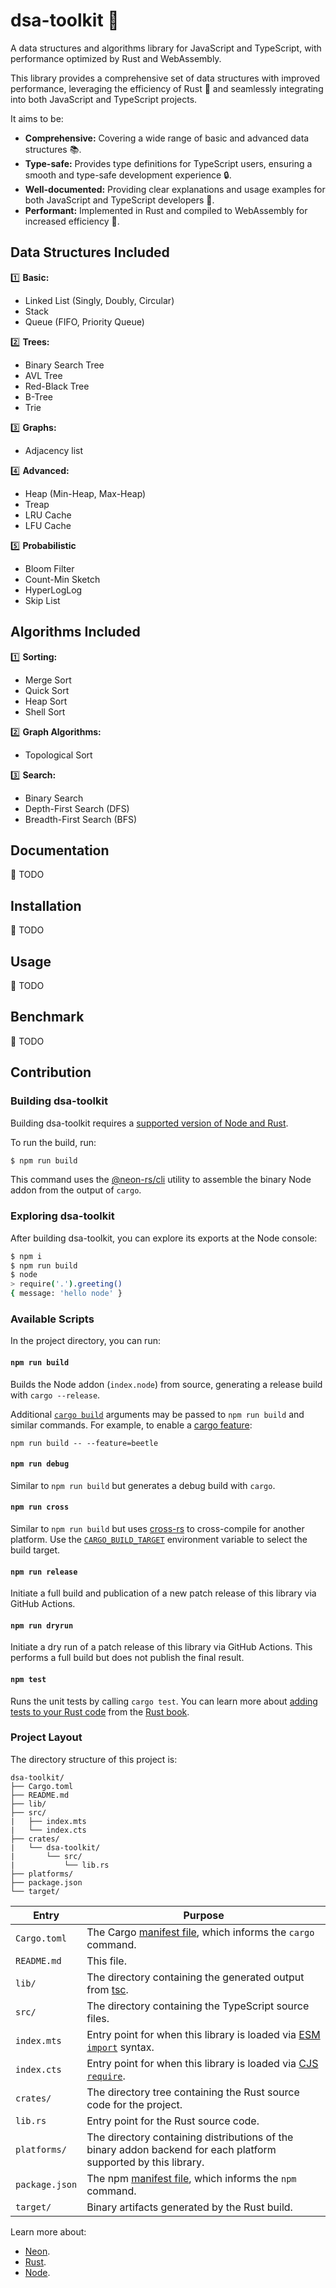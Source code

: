 # dsa-toolkit 🧰

A data structures and algorithms library for JavaScript and TypeScript, with performance optimized by Rust and WebAssembly.

This library provides a comprehensive set of data structures with improved performance, leveraging the efficiency of Rust 🚀 and seamlessly integrating into both JavaScript and TypeScript projects. 

It aims to be:

* **Comprehensive:** Covering a wide range of basic and advanced data structures 📚.
* **Type-safe:** Provides type definitions for TypeScript users, ensuring a smooth and type-safe development experience 🔒.
* **Well-documented:** Providing clear explanations and usage examples for both JavaScript and TypeScript developers 📖.
* **Performant:** Implemented in Rust and compiled to WebAssembly for increased efficiency 💪.

## Data Structures Included

1️⃣ **Basic:**
   - Linked List (Singly, Doubly, Circular)
   - Stack
   - Queue (FIFO, Priority Queue)

2️⃣ **Trees:**
   - Binary Search Tree
   - AVL Tree
   - Red-Black Tree
   - B-Tree
   - Trie

3️⃣ **Graphs:**
   - Adjacency list

4️⃣ **Advanced:**
   - Heap (Min-Heap, Max-Heap)
   - Treap
   - LRU Cache
   - LFU Cache

5️⃣ **Probabilistic**
   - Bloom Filter
   - Count-Min Sketch
   - HyperLogLog
   - Skip List

## Algorithms Included

1️⃣ **Sorting:**
   - Merge Sort
   - Quick Sort
   - Heap Sort
   - Shell Sort

2️⃣ **Graph Algorithms:**
   - Topological Sort

3️⃣ **Search:**
   - Binary Search
   - Depth-First Search (DFS)
   - Breadth-First Search (BFS)

## Documentation 

🚧 TODO

## Installation 

🚧 TODO

## Usage 

🚧 TODO

## Benchmark 

🚧 TODO

## Contribution

### Building dsa-toolkit

Building dsa-toolkit requires a [supported version of Node and Rust](https://github.com/neon-bindings/neon#platform-support).

To run the build, run:

```sh
$ npm run build
```

This command uses the [@neon-rs/cli](https://www.npmjs.com/package/@neon-rs/cli) utility to assemble the binary Node addon from the output of `cargo`.

### Exploring dsa-toolkit

After building dsa-toolkit, you can explore its exports at the Node console:

```sh
$ npm i
$ npm run build
$ node
> require('.').greeting()
{ message: 'hello node' }
```

### Available Scripts

In the project directory, you can run:

#### `npm run build`

Builds the Node addon (`index.node`) from source, generating a release build with `cargo --release`.

Additional [`cargo build`](https://doc.rust-lang.org/cargo/commands/cargo-build.html) arguments may be passed to `npm run build` and similar commands. For example, to enable a [cargo feature](https://doc.rust-lang.org/cargo/reference/features.html):

```
npm run build -- --feature=beetle
```

#### `npm run debug`

Similar to `npm run build` but generates a debug build with `cargo`.

#### `npm run cross`

Similar to `npm run build` but uses [cross-rs](https://github.com/cross-rs/cross) to cross-compile for another platform. Use the [`CARGO_BUILD_TARGET`](https://doc.rust-lang.org/cargo/reference/config.html#buildtarget) environment variable to select the build target.

#### `npm run release`

Initiate a full build and publication of a new patch release of this library via GitHub Actions.

#### `npm run dryrun`

Initiate a dry run of a patch release of this library via GitHub Actions. This performs a full build but does not publish the final result.

#### `npm test`

Runs the unit tests by calling `cargo test`. You can learn more about [adding tests to your Rust code](https://doc.rust-lang.org/book/ch11-01-writing-tests.html) from the [Rust book](https://doc.rust-lang.org/book/).

### Project Layout

The directory structure of this project is:

```
dsa-toolkit/
├── Cargo.toml
├── README.md
├── lib/
├── src/
|   ├── index.mts
|   └── index.cts
├── crates/
|   └── dsa-toolkit/
|       └── src/
|           └── lib.rs
├── platforms/
├── package.json
└── target/
```

| Entry          | Purpose                                                                                                                                  |
|----------------|------------------------------------------------------------------------------------------------------------------------------------------|
| `Cargo.toml`   | The Cargo [manifest file](https://doc.rust-lang.org/cargo/reference/manifest.html), which informs the `cargo` command.                   |
| `README.md`    | This file.                                                                                                                               |
| `lib/`         | The directory containing the generated output from [tsc](https://typescriptlang.org).                                                    |
| `src/`         | The directory containing the TypeScript source files.                                                                                    |
| `index.mts`    | Entry point for when this library is loaded via [ESM `import`](https://nodejs.org/api/esm.html#modules-ecmascript-modules) syntax.       |
| `index.cts`    | Entry point for when this library is loaded via [CJS `require`](https://nodejs.org/api/modules.html#requireid).                          |
| `crates/`      | The directory tree containing the Rust source code for the project.                                                                      |
| `lib.rs`       | Entry point for the Rust source code.                                                                                                          |
| `platforms/`   | The directory containing distributions of the binary addon backend for each platform supported by this library.                          |
| `package.json` | The npm [manifest file](https://docs.npmjs.com/cli/v7/configuring-npm/package-json), which informs the `npm` command.                    |
| `target/`      | Binary artifacts generated by the Rust build.                                                                                            |

Learn more about:

- [Neon](https://neon-bindings.com).
- [Rust](https://www.rust-lang.org).
- [Node](https://nodejs.org).

